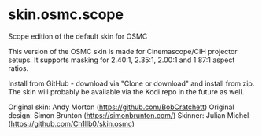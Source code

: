# skin.osmc.scope

Scope edition of the default skin for OSMC

This version of the OSMC skin is made for Cinemascope/CIH projector setups. It supports masking for 2.40:1, 2.35:1, 2.00:1 and 1:87:1 aspect ratios.

Install from GitHub - download via "Clone or download" and install from zip. The skin will probably be available via the Kodi repo in the future as well.

Original skin: Andy Morton (https://github.com/BobCratchett)
Original design: Simon Brunton (https://simonbrunton.com/)
Skinner: Julian Michel (https://github.com/Ch1llb0/skin.osmc)
